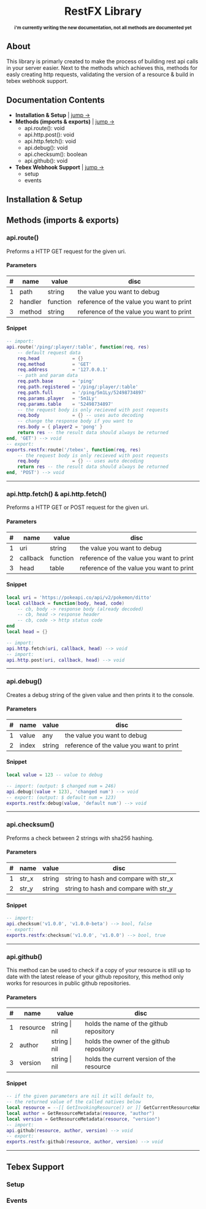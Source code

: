<h1 align="center">RestFX Library</h1>
<p align="center"><small><strong>i'm currently writing the new documentation, not all methods are documented yet</strong></small></p>

## About
This library is primarly created to make the process of building rest api calls in your server easier. Next to the methods which achieves this, methods for easly creating http requests, validating the version of a resource & build in tebex webhook support.

## Documentation Contents
- **Installation & Setup** | [jump ->](https://github.com/5m1Ly/restfx#installation--setup)
- **Methods (imports & exports)** | [jump ->](https://github.com/5m1Ly/restfx#methods-imports--exports)
	- api.route(): void
	- api.http.post(): void
	- api.http.fetch(): void
	- api.debug(): void
	- api.checksum(): boolean
	- api.github(): void
- **Tebex Webhook Support** | [jump ->](https://github.com/5m1Ly/restfx#tebex-support)
	- setup
	- events

## Installation & Setup

## Methods (imports & exports)

### **api.route()**
Preforms a HTTP GET request for the given uri.

#### **Parameters**
| # | name     | value    | disc                                     |
|---|----------|----------|------------------------------------------|
| 1 | path     | string   | the value you want to debug              |
| 2 | handler  | function | reference of the value you want to print |
| 3 | method   | string   | reference of the value you want to print |

#### **Snippet**
```lua
-- import:
api.route('/ping/:player/:table', function(req, res)
	-- default request data
	req.head            = {}
	req.method			= 'GET'
	req.address         = '127.0.0.1'
	-- path and param data
	req.path.base       = 'ping'
	req.path.registered = '/ping/:player/:table'
	req.path.full       = '/ping/5m1Ly/52498734897'
	req.params.player   = '5m1Ly'
	req.params.table    = '52498734897'
	-- the request body is only recieved with post requests
	req.body            = {} -- uses auto decoding
	-- change the response body if you want to
	res.body = { player2 = 'pong' }
	return res -- the result data should always be returned
end, 'GET') --> void
-- export:
exports.restfx:route('/tebex', function(req, res)
	-- the request body is only recieved with post requests
	req.body            = {} -- uses auto decoding
	return res -- the result data should always be returned
end, 'POST') --> void
```
---
### **api.http.fetch() & api.http.fetch()**
Preforms a HTTP GET or POST request for the given uri.

#### **Parameters**
| # | name     | value    | disc                                     |
|---|----------|----------|------------------------------------------|
| 1 | uri      | string   | the value you want to debug              |
| 2 | callback | function | reference of the value you want to print |
| 3 | head     | table    | reference of the value you want to print |

#### **Snippet**
```lua
local uri = 'https://pokeapi.co/api/v2/pokemon/ditto'
local callback = function(body, head, code)
	-- cb, body -> response body (already decoded)
	-- cb, head -> response header
	-- cb, code -> http status code
end
local head = {}

-- import:
api.http.fetch(uri, callback, head) --> void
-- import:
api.http.post(uri, callback, head) --> void
```
---
### **api.debug()**
Creates a debug string of the given value and then prints it to the console.

#### **Parameters**
| # | name     | value  | disc                                     |
|---|----------|--------|------------------------------------------|
| 1 | value    | any    | the value you want to debug              |
| 2 | index    | string | reference of the value you want to print |

#### **Snippet**
```lua
local value = 123 -- value to debug

-- import: (output: $ changed num = 246)
api.debug((value + 123), 'changed num') --> void
-- export: (output: $ default num = 123)
exports.restfx:debug(value, 'default num') --> void
```
---
### **api.checksum()**
Preforms a check between 2 strings with sha256 hashing.

#### **Parameters**
| # | name     | value  | disc                                  |
|---|----------|--------|---------------------------------------|
| 1 | str_x    | string | string to hash and compare with str_x |
| 2 | str_y    | string | string to hash and compare with str_y |

#### **Snippet**
```lua
-- import:
api.checksum('v1.0.0', 'v1.0.0-beta') --> bool, false
-- export:
exports.restfx:checksum('v1.0.0', 'v1.0.0') --> bool, true
```
---
### **api.github()**
This method can be used to check if a copy of your resource is still up to date with the latest release of your github repository, this method only works for resources in public github repositories.

#### **Parameters**
| # | name     | value         | disc                                      |
|---|----------|---------------|-------------------------------------------|
| 1 | resource | string \| nil | holds the name of the github repository   |
| 2 | author   | string \| nil | holds the owner of the github repository  |
| 3 | version  | string \| nil | holds the current version of the resource |

#### **Snippet**
```lua
-- if the given parameters are nil it will default to,
-- the returned value of the called natives below
local resource = --[[ GetInvokingResource() or ]] GetCurrentResourceName()
local author = GetResourceMetadata(resource, "author")
local version = GetResourceMetadata(resource, "version")
-- import:
api.github(resource, author, version) --> void
-- export:
exports.restfx:github(resource, author, version) --> void
```
---
## Tebex Support

### Setup

### Events